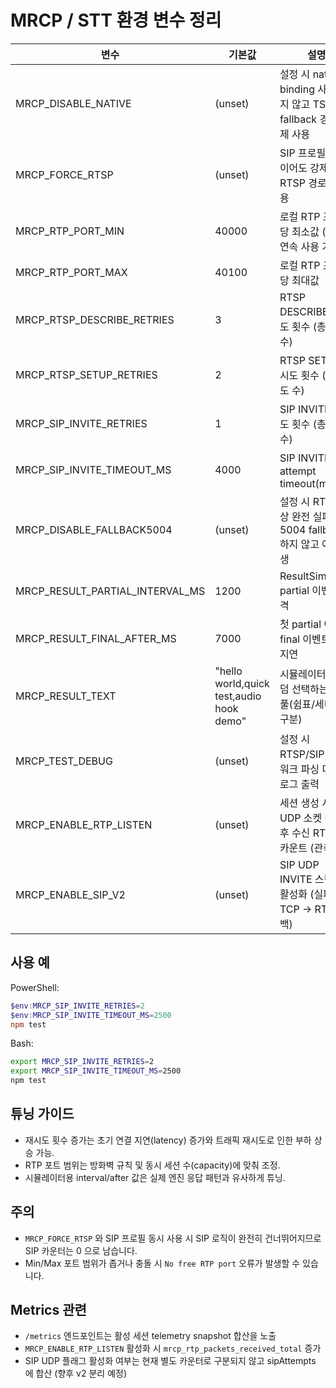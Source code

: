 # MRCP / STT 환경 변수 정리

| 변수 | 기본값 | 설명 |
|------|--------|------|
| MRCP_DISABLE_NATIVE | (unset) | 설정 시 native binding 사용하지 않고 TS fallback 경로 강제 사용 |
| MRCP_FORCE_RTSP | (unset) | SIP 프로필 조건이어도 강제로 RTSP 경로만 사용 |
| MRCP_RTP_PORT_MIN | 40000 | 로컬 RTP 포트 할당 최소값 (짝수/연속 사용 가정) |
| MRCP_RTP_PORT_MAX | 40100 | 로컬 RTP 포트 할당 최대값 |
| MRCP_RTSP_DESCRIBE_RETRIES | 3 | RTSP DESCRIBE 재시도 횟수 (총 시도 수) |
| MRCP_RTSP_SETUP_RETRIES | 2 | RTSP SETUP 재시도 횟수 (총 시도 수) |
| MRCP_SIP_INVITE_RETRIES | 1 | SIP INVITE 재시도 횟수 (총 시도 수) |
| MRCP_SIP_INVITE_TIMEOUT_MS | 4000 | SIP INVITE 단일 attempt timeout(ms) |
| MRCP_DISABLE_FALLBACK5004 | (unset) | 설정 시 RTSP 협상 완전 실패에도 5004 fallback 하지 않고 에러 발생 |
| MRCP_RESULT_PARTIAL_INTERVAL_MS | 1200 | ResultSimulator partial 이벤트 간격 |
| MRCP_RESULT_FINAL_AFTER_MS | 7000 | 첫 partial 이후 final 이벤트 발생 지연 |
| MRCP_RESULT_TEXT | "hello world,quick test,audio hook demo" | 시뮬레이터가 랜덤 선택하는 문장 풀(쉼표/세미콜론 구분) |
| MRCP_TEST_DEBUG | (unset) | 설정 시 RTSP/SIP 네트워크 파싱 디버그 로그 출력 |
| MRCP_ENABLE_RTP_LISTEN | (unset) | 세션 생성 시 추가 UDP 소켓 바인드 후 수신 RTP 패킷 카운트 (관측용) |
| MRCP_ENABLE_SIP_V2 | (unset) | SIP UDP INVITE 스켈레톤 활성화 (실패 시 TCP → RTSP 폴백) |

## 사용 예
PowerShell:
```powershell
$env:MRCP_SIP_INVITE_RETRIES=2
$env:MRCP_SIP_INVITE_TIMEOUT_MS=2500
npm test
```

Bash:
```bash
export MRCP_SIP_INVITE_RETRIES=2
export MRCP_SIP_INVITE_TIMEOUT_MS=2500
npm test
```

## 튜닝 가이드
- 재시도 횟수 증가는 초기 연결 지연(latency) 증가와 트래픽 재시도로 인한 부하 상승 가능.
- RTP 포트 범위는 방화벽 규칙 및 동시 세션 수(capacity)에 맞춰 조정.
- 시뮬레이터용 interval/after 값은 실제 엔진 응답 패턴과 유사하게 튜닝.

## 주의
- `MRCP_FORCE_RTSP` 와 SIP 프로필 동시 사용 시 SIP 로직이 완전히 건너뛰어지므로 SIP 카운터는 0 으로 남습니다.
- Min/Max 포트 범위가 좁거나 충돌 시 `No free RTP port` 오류가 발생할 수 있습니다.

## Metrics 관련
- `/metrics` 엔드포인트는 활성 세션 telemetry snapshot 합산을 노출
- `MRCP_ENABLE_RTP_LISTEN` 활성화 시 `mrcp_rtp_packets_received_total` 증가
- SIP UDP 플래그 활성화 여부는 현재 별도 카운터로 구분되지 않고 sipAttempts 에 합산 (향후 v2 분리 예정)
